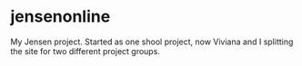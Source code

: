 # jensenonline
My Jensen project. Started as one shool project, now Viviana and I splitting the site for two different project groups.
